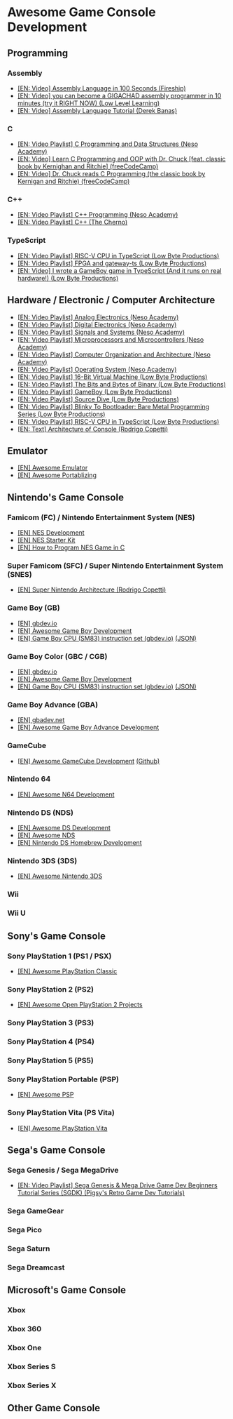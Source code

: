 # Awesome Game Console Development

## Programming

### Assembly

- [[EN: Video] Assembly Language in 100 Seconds (Fireship)](https://www.youtube.com/watch?v=4gwYkEK0gOk)
- [[EN: Video] you can become a GIGACHAD assembly programmer in 10 minutes (try it RIGHT NOW) (Low Level Learning)](https://www.youtube.com/watch?v=6S5KRJv-7RU)
- [[EN: Video] Assembly Language Tutorial (Derek Banas)](https://www.youtube.com/watch?v=ViNnfoE56V8)

### C

- [[EN: Video Playlist] C Programming and Data Structures (Neso Academy)](https://www.youtube.com/playlist?list=PLBlnK6fEyqRhX6r2uhhlubuF5QextdCSM)
- [[EN: Video] Learn C Programming and OOP with Dr. Chuck [feat. classic book by Kernighan and Ritchie] (freeCodeCamp)](https://www.youtube.com/watch?v=PaPN51Mm5qQ)
- [[EN: Video] Dr. Chuck reads C Programming (the classic book by Kernigan and Ritchie) (freeCodeCamp)](https://www.youtube.com/watch?v=j-_s8f5K30I)

### C++

- [[EN: Video Playlist] C++ Programming (Neso Academy)](https://www.youtube.com/playlist?list=PLBlnK6fEyqRh6isJ01MBnbNpV3ZsktSyS)
- [[EN: Video Playlist] C++ (The Cherno)](https://www.youtube.com/playlist?list=PLlrATfBNZ98dudnM48yfGUldqGD0S4FFb)

### TypeScript

- [[EN: Video Playlist] RISC-V CPU in TypeScript (Low Byte Productions)](https://www.youtube.com/playlist?list=PLP29wDx6QmW4sXTvFYgbHrLygqH8_oNEH)
- [[EN: Video Playlist] FPGA and gateway-ts (Low Byte Productions)](https://www.youtube.com/playlist?list=PLP29wDx6QmW7oI7nhYLic8qU6NX3k_EOz)
- [[EN: Video] I wrote a GameBoy game in TypeScript (And it runs on real hardware!) (Low Byte Productions)](https://www.youtube.com/watch?v=TIlx5nBnx-o)

## Hardware / Electronic / Computer Architecture

- [[EN: Video Playlist] Analog Electronics (Neso Academy)](https://www.youtube.com/playlist?list=PLBlnK6fEyqRiw-GZRqfnlVIBz9dxrqHJS)
- [[EN: Video Playlist] Digital Electronics (Neso Academy)](https://www.youtube.com/playlist?list=PLBlnK6fEyqRjMH3mWf6kwqiTbT798eAOm)
- [[EN: Video Playlist] Signals and Systems (Neso Academy)](https://www.youtube.com/playlist?list=PLBlnK6fEyqRhG6s3jYIU48CqsT5cyiDTO)
- [[EN: Video Playlist] Microprocessors and Microcontrollers (Neso Academy)](https://www.youtube.com/playlist?list=PLBlnK6fEyqRgyFCCgqdcBowmSp_BTKs4F)
- [[EN: Video Playlist] Computer Organization and Architecture (Neso Academy)](https://www.youtube.com/playlist?list=PLBlnK6fEyqRgLLlzdgiTUKULKJPYc0A4q)
- [[EN: Video Playlist] Operating System (Neso Academy)](https://www.youtube.com/playlist?list=PLBlnK6fEyqRiVhbXDGLXDk_OQAeuVcp2O)
- [[EN: Video Playlist] 16-Bit Virtual Machine (Low Byte Productions)](https://www.youtube.com/playlist?list=PLP29wDx6QmW5DdwpdwHCRJsEubS5NrQ9b)
- [[EN: Video Playlist] The Bits and Bytes of Binary (Low Byte Productions)](https://www.youtube.com/playlist?list=PLP29wDx6QmW47oPsNBFNEi_SYTOLDJXqQ)
- [[EN: Video Playlist] GameBoy (Low Byte Productions)](https://www.youtube.com/playlist?list=PLP29wDx6QmW6sfQpsO2qNfCGDaKCUJDSC)
- [[EN: Video Playlist] Source Dive (Low Byte Productions)](https://www.youtube.com/playlist?list=PLP29wDx6QmW4Mw8mgvP87Zk33LRcKA9bl)
- [[EN: Video Playlist] Blinky To Bootloader: Bare Metal Programming Series (Low Byte Productions)](https://www.youtube.com/playlist?list=PLP29wDx6QmW7HaCrRydOnxcy8QmW0SNdQ)
- [[EN: Video Playlist] RISC-V CPU in TypeScript (Low Byte Productions)](https://www.youtube.com/playlist?list=PLP29wDx6QmW4sXTvFYgbHrLygqH8_oNEH)
- [[EN: Text] Architecture of Console (Rodrigo Copetti)](https://www.copetti.org/writings/consoles)

## Emulator

- [[EN] Awesome Emulator](https://github.com/alnacle/awesome-emulators)
- [[EN] Awesome Portablizing](https://github.com/mackieks/awesome-portablizing)

## Nintendo's Game Console

### Famicom (FC) / Nintendo Entertainment System (NES)

- [[EN] NES Development](https://github.com/denisenepraunig/nes-development)
- [[EN] NES Starter Kit](https://github.com/igwgames/nes-starter-kit)
- [[EN] How to Program NES Game in C](https://nesdoug.com/)

### Super Famicom (SFC) / Super Nintendo Entertainment System (SNES)

- [[EN] Super Nintendo Architecture (Rodrigo Copetti)](https://www.copetti.org/writings/consoles/super-nintendo/)

### Game Boy (GB)

- [[EN] gbdev.io](https://gbdev.io/)
- [[EN] Awesome Game Boy Development](https://github.com/gbdev/awesome-gbdev)
- [[EN] Game Boy CPU (SM83) instruction set (gbdev.io)](https://gbdev.io/gb-opcodes/optables) [(JSON)](https://gbdev.io/gb-opcodes/Opcodes.json)

### Game Boy Color (GBC / CGB)

- [[EN] gbdev.io](https://gbdev.io/)
- [[EN] Awesome Game Boy Development](https://github.com/gbdev/awesome-gbdev)
- [[EN] Game Boy CPU (SM83) instruction set (gbdev.io)](https://gbdev.io/gb-opcodes/optables) [(JSON)](https://gbdev.io/gb-opcodes/Opcodes.json)

### Game Boy Advance (GBA)

- [[EN] gbadev.net](https://gbadev.net/)
- [[EN] Awesome Game Boy Advance Development](https://github.com/gbadev-org/awesome-gbadev)

### GameCube

- [[EN] Awesome GameCube Development](https://gamecube.dev/) [(Github)](https://github.com/command-tab/awesome-gamecube-development)

### Nintendo 64

- [[EN] Awesome N64 Development](https://github.com/command-tab/awesome-n64-development)

### Nintendo DS (NDS)

- [[EN] Awesome DS Development](https://github.com/asiekierka/awesome-dsdev)
- [[EN] Awesome NDS](https://github.com/ninjaraven/awesome-nds)
- [[EN] Nintendo DS Homebrew Development](https://github.com/jdriselvato/NDS-Homebrew-Development)

### Nintendo 3DS (3DS)

- [[EN] Awesome Nintendo 3DS](https://github.com/kuragehimekurara1/Awesome-Nintendo-3DS)

### Wii

### Wii U

## Sony's Game Console

### Sony PlayStation 1 (PS1 / PSX)

- [[EN] Awesome PlayStation Classic](https://github.com/WillemRB/awesome-playstation-classic)

### Sony PlayStation 2 (PS2)

- [[EN] Awesome Open PlayStation 2 Projects](https://github.com/terremoth/awesome-ps2)

### Sony PlayStation 3 (PS3)

### Sony PlayStation 4 (PS4)

### Sony PlayStation 5 (PS5)

### Sony PlayStation Portable (PSP)

- [[EN] Awesome PSP](https://github.com/normanbon/awesome-psp)

### Sony PlayStation Vita (PS Vita)

- [[EN] Awesome PlayStation Vita](https://github.com/MuxaJlbl4/Awesome-PlayStation-Vita)

## Sega's Game Console

### Sega Genesis / Sega MegaDrive

- [[EN: Video Playlist] Sega Genesis & Mega Drive Game Dev Beginners Tutorial Series (SGDK) (Pigsy's Retro Game Dev Tutorials)](https://www.youtube.com/playlist?list=PL1xqkpO_SvY2_rSwHTBIBxXMqmek--GAb)

### Sega GameGear

### Sega Pico

### Sega Saturn

### Sega Dreamcast

## Microsoft's Game Console

### Xbox

### Xbox 360

### Xbox One

### Xbox Series S

### Xbox Series X

## Other Game Console

